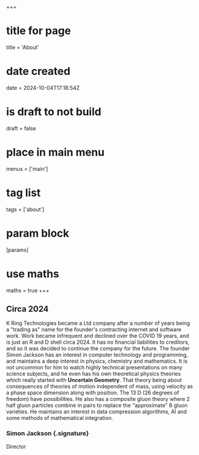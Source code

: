 +++
# title for page
title = 'About'
# date created
date = 2024-10-04T17:18:54Z
# is draft to not build
draft = false
# place in main menu
menus = ['main']
# tag list
tags = ['about']
# param block
[params]
# use maths
maths = true
+++

## Circa 2024

K Ring Technologies became a Ltd company after a number of years being a
"trading as" name for the founder's contracting internet and software work.
Work became infrequent and declined over the COVID 19 years, and is just an
R and D shell circa 2024. It has no financial liabilities to creditors, and so
it was decided to continue the company for the future. The founder Simon Jackson
has an interest in computer technology and programming, and maintains a
deep interest in physics, chemistry and mathematics. It is not uncommon for him
to watch highly technical presentations on many science subjects, and he even
has his own theoretical physics theories which really started with
**Uncertain Geometry**. That theory being about consequences of theories of
motion independent of mass, using velocity as a phase space dimension along
with position. The 13 D (26 degrees of freedom) have possibilities.
He also has a composite gluon theory where 2 half gluon particles combine in
pairs to replace the "approximate" 8 gluon varieties. He maintains an interest
in data compression algorithms, AI and some methods of mathematical integration.

### Simon Jackson {.signature}

Director
